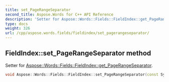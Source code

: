 ```yaml
---
title: set_PageRangeSeparator
second_title: Aspose.Words for C++ API Reference
description: 'Setter for Aspose::Words::Fields::FieldIndex::get_PageRangeSeparator.'
type: docs
weight: 326
url: /cpp/aspose.words.fields/fieldindex/set_pagerangeseparator/
---
```

## FieldIndex::set_PageRangeSeparator method


Setter for [Aspose::Words::Fields::FieldIndex::get_PageRangeSeparator](../get_pagerangeseparator/).

```cpp
void Aspose::Words::Fields::FieldIndex::set_PageRangeSeparator(const System::String &value)
```

